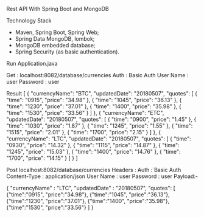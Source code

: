 Rest API With Spring Boot and MongoDB

Technology Stack
* Maven, Spring Boot, Spring Web;
* Spring Data MongoDB, lombok;
* MongoDB embedded database;
* Spring Security (as basic authentication).

Run Application.java

Get : localhost:8082/database/currencies
Auth      : Basic Auth
User Name : user
Password  : user
 
Result
[
    {
        "currencyName": "BTC",
        "updatedDate": "20180507",
        "quotes": [
            {
                "time": "0915",
                "price": "34.98"
            },
            {
                "time": "1045",
                "price": "36.13"
            },
            {
                "time": "1230",
                "price": "37.01"
            },
            {
                "time": "1400",
                "price": "35.98"
            },
            {
                "time": "1530",
                "price": "33.56"
            }
        ]
    },
    {
        "currencyName": "ETC",
        "updatedDate": "20180507",
        "quotes": [
            {
                "time": "0900",
                "price": "1.45"
            },
            {
                "time": "1030",
                "price": "1.87"
            },
            {
                "time": "1245",
                "price": "1.55"
            },
            {
                "time": "1515",
                "price": "2.01"
            },
            {
                "time": "1700",
                "price": "2.15"
            }
        ]
    },
    {
        "currencyName": "LTC",
        "updatedDate": "20180507",
        "quotes": [
            {
                "time": "0930",
                "price": "14.32"
            },
            {
                "time": "1115",
                "price": "14.87"
            },
            {
                "time": "1245",
                "price": "15.03"
            },
            {
                "time": "1400",
                "price": "14.76"
            },
            {
                "time": "1700",
                "price": "14.15"
            }
        ]
    }
]


Post localhost:8082/database/currencies
Headers : Auth         :`Basic Auth
          Content-Type : application/json
          User Name    : user
          Password     : user
Payload:- 

{
	"currencyName" : "LTC", 
	"updatedDate" : "20180507", 
	"quotes": [
	{"time":"0915", "price":"34.98"}, 
	{"time":"1045", "price":"36.13"}, 
	{"time":"1230", "price":"37.01"}, 
	{"time":"1400", "price":"35.98"}, 
	{"time":"1530", "price":"33.56"}
	]
}
